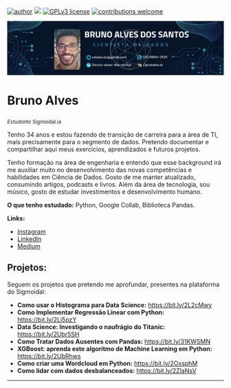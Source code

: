 [![author](https://img.shields.io/badge/author-alves_bruno-red.svg)](https://www.linkedin.com/in/bruno-alves-dos-santos-a7a92a26b/) [![](https://img.shields.io/badge/python-3.7+-blue.svg)](https://www.python.org/downloads/release/python-365/) [![GPLv3 license](https://img.shields.io/badge/License-GPLv3-blue.svg)](http://perso.crans.org/besson/LICENSE.html) [![contributions welcome](https://img.shields.io/badge/contributions-welcome-brightgreen.svg?style=flat)](https://https://github.com/alves-bruno-ds/data-science-BR)

<p align="center">
  <img src="https://raw.githubusercontent.com/alves-bruno-ds/data-science-BR/main/Header%20-%20Dados.jpg" >
</p>

# Bruno Alves
<sub>*Estudante* Sigmoidal.ia</sub>

Tenho 34 anos e estou fazendo de transição de carreira para a área de TI, mais precisamente para o segmento de dados. Pretendo documentar e compartilhar aqui meus exercícios, aprendizados e futuros projetos.

Tenho formação na área de engenharia e entendo que esse background irá me auxiliar muito no desenvolvimento das novas competências e habilidades em Ciência de Dados. Gosto de me manter atualizado, consumindo artigos, podcasts e livros.
Além da área de tecnologia, sou músico, gosto de estudar investimentos e desenvolvimento humano.

**O que tenho estudado:** Python, Google Collab, Biblioteca Pandas.

**Links:**
* [Instagram](https://instagram.com/cdados.br)
* [LinkedIn](https://www.linkedin.com/in/alves-bruno-ds)
* [Medium](https://medium.com/@cdados.br)


## Projetos:
Seguem os projetos que pretendo me aprofundar, presentes na plataforma do Sigmoidal:

* **Como usar o Histograma para Data Science:** https://bit.ly/2L2cMwy
* **Como Implementar Regressão Linear com Python:** https://bit.ly/2Li5pzY
* **Data Science: Investigando o naufrágio do Titanic:** https://bit.ly/2Ubr5SH
* **Como Tratar Dados Ausentes com Pandas:** https://bit.ly/31KWSMN
* **XGBoost: aprenda este algoritmo de Machine Learning em Python:** https://bit.ly/2UbRhws
* **Como criar uma Wordcloud em Python:** https://bit.ly/2OxsphM
* **Como lidar com dados desbalanceados:** https://bit.ly/2ZlaNsV

---


